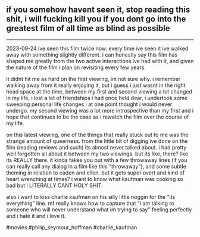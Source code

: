 
## if you somehow havent seen it, stop reading this shit, i will fucking kill you if you dont go into the greatest film of all time as blind as possible
---
2023-09-24
ive seen this film twice now. every time ive seen it ive walked away with something slightly different. i can honestly say this film has shaped me greatly from the two active interactions ive had with it, and given the nature of the film i plan on revisiting every few years. 

it didnt hit me as hard on the first viewing, im not sure why. i remember walking away from it really enjoying it, but i guess i just wasnt in the right head space at the time, between my first and second viewing a lot changed in my life, i lost a lot of friendships i had once held dear, i undertook some sweeping personal life changes i at one point thought i would never undergo. my second viewing was a lot more introspective than my first and i hope that continues to be the case as i rewatch the film over the course of my life. 

on this latest viewing, one of the things that really stuck out to me was the strange amount of queerness. from the little bit of digging ive done on the film (reading reviews and such) its almost never talked about. i had pretty well forgotten all about it between my two viewings. but its like, there? like its REALLY there. it kinda fakes you out with a few throwaway lines (if you can really call any dialog in a film like this "throwaway"), and some subtle theming in relation to caden and ellen. but it gets super overt and kind of heart wrenching at times? i want to know what kaufman was cooking so bad but i LITERALLY CANT HOLY SHIT.

also i want to kiss charlie kaufman on his silly little noggin for the "its everything" line. mf really knows how to capture that "i am talking to someone who will never understand what im trying to say" feeling perfectly and i hate it and i love it.

#movies #philip_seymour_hoffman #charlie_kaufman